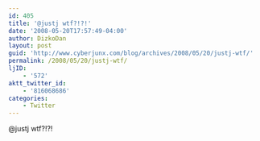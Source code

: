 ```yaml
---
id: 405
title: '@justj wtf?!?!'
date: '2008-05-20T17:57:49-04:00'
author: DizkoDan
layout: post
guid: 'http://www.cyberjunx.com/blog/archives/2008/05/20/justj-wtf/'
permalink: /2008/05/20/justj-wtf/
ljID:
    - '572'
aktt_twitter_id:
    - '816068686'
categories:
    - Twitter
---
```


@justj wtf?!?!